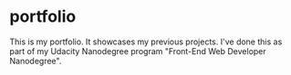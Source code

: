 # portfolio
This is my portfolio. It showcases my previous projects.
I've done this as part of my Udacity Nanodegree program "Front-End Web Developer Nanodegree".
